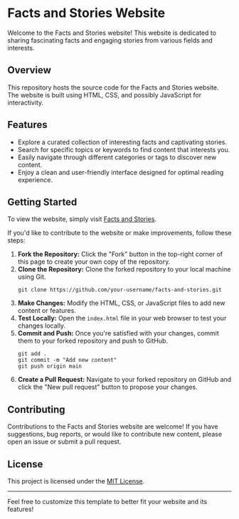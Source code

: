 # Facts and Stories Website

Welcome to the Facts and Stories website! This website is dedicated to sharing fascinating facts and engaging stories from various fields and interests.

## Overview

This repository hosts the source code for the Facts and Stories website. The website is built using HTML, CSS, and possibly JavaScript for interactivity.

## Features

- Explore a curated collection of interesting facts and captivating stories.
- Search for specific topics or keywords to find content that interests you.
- Easily navigate through different categories or tags to discover new content.
- Enjoy a clean and user-friendly interface designed for optimal reading experience.

## Getting Started

To view the website, simply visit [Facts and Stories](https://your-username.github.io/facts-and-stories).

If you'd like to contribute to the website or make improvements, follow these steps:

1. **Fork the Repository:** Click the "Fork" button in the top-right corner of this page to create your own copy of the repository.
2. **Clone the Repository:** Clone the forked repository to your local machine using Git.
   ```
   git clone https://github.com/your-username/facts-and-stories.git
   ```
3. **Make Changes:** Modify the HTML, CSS, or JavaScript files to add new content or features.
4. **Test Locally:** Open the `index.html` file in your web browser to test your changes locally.
5. **Commit and Push:** Once you're satisfied with your changes, commit them to your forked repository and push to GitHub.
   ```
   git add .
   git commit -m "Add new content"
   git push origin main
   ```
6. **Create a Pull Request:** Navigate to your forked repository on GitHub and click the "New pull request" button to propose your changes.

## Contributing

Contributions to the Facts and Stories website are welcome! If you have suggestions, bug reports, or would like to contribute new content, please open an issue or submit a pull request.

## License

This project is licensed under the [MIT License](LICENSE).

---

Feel free to customize this template to better fit your website and its features!
